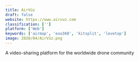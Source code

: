 ```yaml
---
title: AirVūz
draft: false 
website: https://www.airvuz.com
classification: ['']
platform: ['Web']
keywords: ['airmap', 'exo360', 'kitsplit', 'levetop']
image: 2020/04/AirVūz.png
---
```

A video-sharing platform for the worldwide drone community